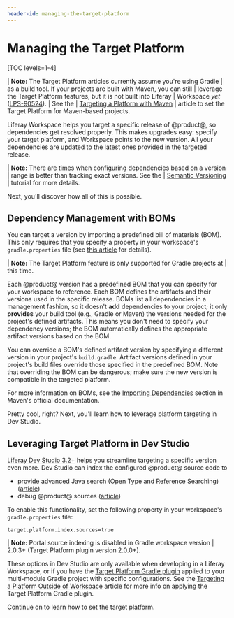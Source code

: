 ```yaml
---
header-id: managing-the-target-platform
---
```


# Managing the Target Platform

[TOC levels=1-4]

| **Note:** The Target Platform articles currently assume you're using Gradle
| as a build tool. If your projects are built with Maven, you can still
| leverage the Target Platform features, but it is not built into Liferay
| Workspace *yet* ([LPS-90524](https://issues.liferay.com/browse/LPS-90524)).
| See the
| [Targeting a Platform with Maven](/docs/7-2/reference/-/knowledge_base/r/targeting-a-platform-with-maven)
| article to set the Target Platform for Maven-based projects.

Liferay Workspace helps you target a specific release of @product@, so
dependencies get resolved properly. This makes upgrades easy: specify your
target platform, and Workspace points to the new version. All your dependencies
are updated to the latest ones provided in the targeted release.

| **Note:** There are times when configuring dependencies based on a version
| range is better than tracking exact versions. See the
| [Semantic Versioning](/docs/7-2/customization/-/knowledge_base/c/semantic-versioning)
| tutorial for more details.

Next, you'll discover how all of this is possible.

## Dependency Management with BOMs

You can target a version by importing a predefined bill of materials (BOM). This
only requires that you specify a property in your workspace's
`gradle.properties` file (see
[this article](/docs/7-2/reference/-/knowledge_base/r/setting-the-target-platform)
for details).

| **Note:** The Target Platform feature is only supported for Gradle projects at
| this time.

Each @product@ version has a predefined BOM that you can specify for your
workspace to reference. Each BOM defines the artifacts and their versions used
in the specific release. BOMs list all dependencies in a management fashion, so
it doesn't **add** dependencies to your project; it only **provides** your build
tool (e.g., Gradle or Maven) the versions needed for the project's defined
artifacts. This means you don't need to specify your dependency versions; the
BOM automatically defines the appropriate artifact versions based on the BOM.

You can override a BOM's defined artifact version by specifying a different
version in your project's `build.gradle`. Artifact versions defined in your
project's build files override those specified in the predefined BOM. Note that
overriding the BOM can be dangerous; make sure the new version is compatible in
the targeted platform.

For more information on BOMs, see the
[Importing Dependencies](https://maven.apache.org/guides/introduction/introduction-to-dependency-mechanism#Importing_Dependencies)
section in Maven's official documentation.

Pretty cool, right? Next, you'll learn how to leverage platform targeting in Dev
Studio.

## Leveraging Target Platform in Dev Studio

[Liferay Dev Studio 3.2+](/docs/7-2/reference/-/knowledge_base/r/liferay-dev-studio) 
helps you streamline targeting a specific version even more. Dev Studio can
index the configured @product@ source code to

- provide advanced Java search (Open Type and Reference Searching)
  ([article](/docs/7-2/reference/-/knowledge_base/r/searching-product-source-in-dev-studio))
- debug @product@ sources
  ([article](/docs/7-2/reference/-/knowledge_base/r/debugging-product-source-in-dev-studio))

To enable this functionality, set the following property in your workspace's
`gradle.properties` file:

```properties
target.platform.index.sources=true
```

| **Note:** Portal source indexing is disabled in Gradle workspace version
| 2.0.3+ (Target Platform plugin version 2.0.0+).

These options in Dev Studio are only available when developing in a Liferay
Workspace, or if you have the
[Target Platform Gradle plugin](/docs/7-2/reference/-/knowledge_base/r/target-platform-gradle-plugin)
applied to your multi-module Gradle project with specific configurations. See
the
[Targeting a Platform Outside of Workspace](/docs/7-2/reference/-/knowledge_base/r/targeting-a-platform-outside-of-workspace)
article for more info on applying the Target Platform Gradle plugin.

Continue on to learn how to set the target platform.
